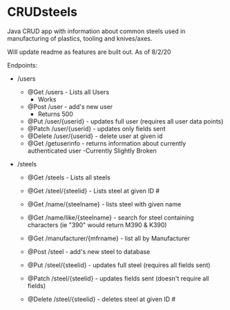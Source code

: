 # CRUDsteels
Java CRUD app with information about common steels used in manufacturing of plastics, tooling and knives/axes.

Will update readme as features are built out.
 As of 8/2/20

Endpoints: 
- /users
    - @Get /users - Lists all Users 
      - Works
    - @Post /user - add's new user
      - Returns 500
    - @Put /user/{userid} - updates full user (requires all user data points)
    - @Patch /user/{userid} - updates only fields sent
    - @Delete /user/{userid} - delete user at given id
    - @Get /getuserinfo - returns information about currently authenticated user
      -Currently Slightly Broken 
    
- /steels
    - @Get /steels - Lists all steels
    - @Get /steel/{steelid} - Lists steel at given ID #
    - @Get /name/{steelname} - lists steel with given name
    - @Get /name/like/{steelname} - 
        search for steel containing characters (ie "390" would return M390 & K390)
    - @Get /manufacturer/{mfrname} - list all by Manufacturer
    
    - @Post /steel - add's new steel to database
    - @Put /steel/{steelid} - updates full steel (requires all fields sent)
    - @Patch /steel/{steelid} - updates fields sent (doesn't require all fields)
    - @Delete /steel/{steelid} - deletes steel at given ID #
    

    
    
